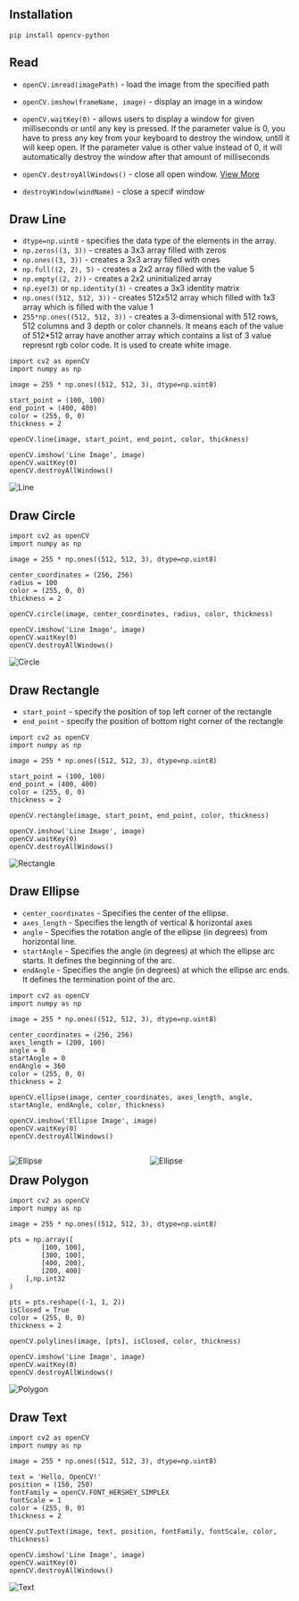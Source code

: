 ## Installation
```
pip install opencv-python
```

## Read
- `openCV.imread(imagePath)` - load the image from the specified path

- `openCV.imshow(frameName, image)` - display an image in a window

- `openCV.waitKey(0)` -  allows users to display a window for given milliseconds or until any key is pressed. If the parameter value is 0, you have to press any key from your keyboard to destroy the window, untill it will keep open. If the parameter value is other value instead of 0, it will automatically destroy the window after that amount of milliseconds

- `openCV.destroyAllWindows()` - close all open window. [View More](https://www.geeksforgeeks.org/python-opencv-destroyallwindows-function/)

- `destroyWindow(windName)` - close a specif window

## Draw Line
- `dtype=np.uint8` - specifies the data type of the elements in the array.
- `np.zeros((3, 3))` - creates a 3x3 array filled with zeros
- `np.ones((3, 3))` - creates a 3x3 array filled with ones
- `np.full((2, 2), 5)` - creates a 2x2 array filled with the value 5
- `np.empty((2, 2))` - creates a 2x2 uninitialized array
- `np.eye(3)` or `np.identity(3)` - creates a 3x3 identity matrix
- `np.ones((512, 512, 3))` - creates 512x512 array which filled with 1x3 array which is filled with the value 1
- `255*np.ones((512, 512, 3))` - creates a 3-dimensional with 512 rows, 512 columns and 3 depth or color channels. It means each of the value of 512*512 array have another array which contains a list of 3 value represnt rgb color code. It is used to create white image.

```
import cv2 as openCV
import numpy as np

image = 255 * np.ones((512, 512, 3), dtype=np.uint8)

start_point = (100, 100)
end_point = (400, 400)
color = (255, 0, 0)
thickness = 2

openCV.line(image, start_point, end_point, color, thickness)

openCV.imshow('Line Image', image)
openCV.waitKey(0)
openCV.destroyAllWindows()

``` 
![Line](/images/drawLine.jpg)

## Draw Circle
```
import cv2 as openCV
import numpy as np

image = 255 * np.ones((512, 512, 3), dtype=np.uint8)

center_coordinates = (256, 256)
radius = 100
color = (255, 0, 0)
thickness = 2

openCV.circle(image, center_coordinates, radius, color, thickness)

openCV.imshow('Line Image', image)
openCV.waitKey(0)
openCV.destroyAllWindows()
```
![Circle](/images/drawCircle.jpg)

## Draw Rectangle
- `start_point` - specify the position of top left corner of the rectangle
- `end_point` - specify the position of bottom right corner of the rectangle

```
import cv2 as openCV
import numpy as np

image = 255 * np.ones((512, 512, 3), dtype=np.uint8)

start_point = (100, 100)
end_point = (400, 400)
color = (255, 0, 0)
thickness = 2

openCV.rectangle(image, start_point, end_point, color, thickness)

openCV.imshow('Line Image', image)
openCV.waitKey(0)
openCV.destroyAllWindows()
```

![Rectangle](/images/drawRectangle.jpg)

## Draw Ellipse
- `center_coordinates` - Specifies the center of the ellipse.
- `axes_length` - Specifies the length of vertical & horizontal axes
- `angle` - Specifies the rotation angle of the ellipse (in degrees) from horizontal line.
- `startAngle` - Specifies the angle (in degrees) at which the ellipse arc starts. It defines the beginning of the arc.
- `endAngle` - Specifies the angle (in degrees) at which the ellipse arc ends. It defines the termination point of the arc.
```
import cv2 as openCV
import numpy as np

image = 255 * np.ones((512, 512, 3), dtype=np.uint8)

center_coordinates = (256, 256)
axes_length = (200, 100)
angle = 0 
startAngle = 0
endAngle = 360 
color = (255, 0, 0)
thickness = 2

openCV.ellipse(image, center_coordinates, axes_length, angle, startAngle, endAngle, color, thickness)

openCV.imshow('Ellipse Image', image)
openCV.waitKey(0)
openCV.destroyAllWindows()
```
<div>
<div style="width:50%;float:left">

![Ellipse](/images/drawEllipse.jpg)</div>
<div style="width:50%;float:left;">

![Ellipse](/images/drawEllipseAngle.jpg)
</div>
</div>

## Draw Polygon
```
import cv2 as openCV
import numpy as np

image = 255 * np.ones((512, 512, 3), dtype=np.uint8)

pts = np.array([
        [100, 100], 
        [300, 100], 
        [400, 200], 
        [200, 400]
    ],np.int32
)

pts = pts.reshape((-1, 1, 2))
isClosed = True
color = (255, 0, 0)
thickness = 2

openCV.polylines(image, [pts], isClosed, color, thickness)

openCV.imshow('Line Image', image)
openCV.waitKey(0)
openCV.destroyAllWindows()
```
![Polygon](/images/drawPolygon.jpg)

## Draw Text
```
import cv2 as openCV
import numpy as np

image = 255 * np.ones((512, 512, 3), dtype=np.uint8)

text = 'Hello, OpenCV!'
position = (150, 250)
fontFamily = openCV.FONT_HERSHEY_SIMPLEX
fontScale = 1
color = (255, 0, 0)
thickness = 2

openCV.putText(image, text, position, fontFamily, fontScale, color, thickness)

openCV.imshow('Line Image', image)
openCV.waitKey(0)
openCV.destroyAllWindows()
```
![Text](/images/drawText.jpg)
